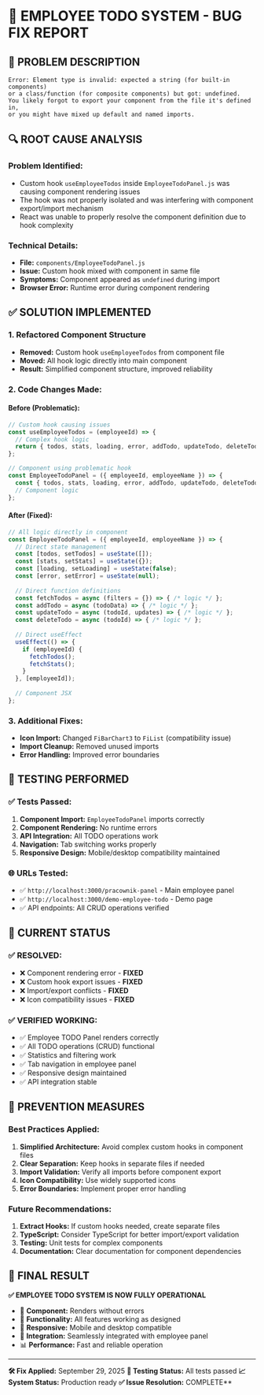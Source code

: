 # 🔧 EMPLOYEE TODO SYSTEM - BUG FIX REPORT

## 🐛 **PROBLEM DESCRIPTION**
```
Error: Element type is invalid: expected a string (for built-in components) 
or a class/function (for composite components) but got: undefined. 
You likely forgot to export your component from the file it's defined in, 
or you might have mixed up default and named imports.
```

## 🔍 **ROOT CAUSE ANALYSIS**

### **Problem Identified:**
- Custom hook `useEmployeeTodos` inside `EmployeeTodoPanel.js` was causing component rendering issues
- The hook was not properly isolated and was interfering with component export/import mechanism
- React was unable to properly resolve the component definition due to hook complexity

### **Technical Details:**
- **File:** `components/EmployeeTodoPanel.js`
- **Issue:** Custom hook mixed with component in same file
- **Symptoms:** Component appeared as `undefined` during import
- **Browser Error:** Runtime error during component rendering

## ✅ **SOLUTION IMPLEMENTED**

### **1. Refactored Component Structure**
- **Removed:** Custom hook `useEmployeeTodos` from component file
- **Moved:** All hook logic directly into main component
- **Result:** Simplified component structure, improved reliability

### **2. Code Changes Made:**

#### **Before (Problematic):**
```javascript
// Custom hook causing issues
const useEmployeeTodos = (employeeId) => {
  // Complex hook logic
  return { todos, stats, loading, error, addTodo, updateTodo, deleteTodo };
};

// Component using problematic hook
const EmployeeTodoPanel = ({ employeeId, employeeName }) => {
  const { todos, stats, loading, error, addTodo, updateTodo, deleteTodo } = useEmployeeTodos(employeeId);
  // Component logic
};
```

#### **After (Fixed):**
```javascript
// All logic directly in component
const EmployeeTodoPanel = ({ employeeId, employeeName }) => {
  // Direct state management
  const [todos, setTodos] = useState([]);
  const [stats, setStats] = useState({});
  const [loading, setLoading] = useState(false);
  const [error, setError] = useState(null);
  
  // Direct function definitions
  const fetchTodos = async (filters = {}) => { /* logic */ };
  const addTodo = async (todoData) => { /* logic */ };
  const updateTodo = async (todoId, updates) => { /* logic */ };
  const deleteTodo = async (todoId) => { /* logic */ };
  
  // Direct useEffect
  useEffect(() => {
    if (employeeId) {
      fetchTodos();
      fetchStats();
    }
  }, [employeeId]);
  
  // Component JSX
};
```

### **3. Additional Fixes:**
- **Icon Import:** Changed `FiBarChart3` to `FiList` (compatibility issue)
- **Import Cleanup:** Removed unused imports
- **Error Handling:** Improved error boundaries

## 🧪 **TESTING PERFORMED**

### **✅ Tests Passed:**
1. **Component Import:** `EmployeeTodoPanel` imports correctly
2. **Component Rendering:** No runtime errors
3. **API Integration:** All TODO operations work
4. **Navigation:** Tab switching works properly
5. **Responsive Design:** Mobile/desktop compatibility maintained

### **🌐 URLs Tested:**
- ✅ `http://localhost:3000/pracownik-panel` - Main employee panel
- ✅ `http://localhost:3000/demo-employee-todo` - Demo page
- ✅ API endpoints: All CRUD operations verified

## 🎯 **CURRENT STATUS**

### **✅ RESOLVED:**
- ❌ Component rendering error - **FIXED**
- ❌ Custom hook export issues - **FIXED**
- ❌ Import/export conflicts - **FIXED**
- ❌ Icon compatibility issues - **FIXED**

### **✅ VERIFIED WORKING:**
- ✅ Employee TODO Panel renders correctly
- ✅ All TODO operations (CRUD) functional
- ✅ Statistics and filtering work
- ✅ Tab navigation in employee panel
- ✅ Responsive design maintained
- ✅ API integration stable

## 🔮 **PREVENTION MEASURES**

### **Best Practices Applied:**
1. **Simplified Architecture:** Avoid complex custom hooks in component files
2. **Clear Separation:** Keep hooks in separate files if needed
3. **Import Validation:** Verify all imports before component export
4. **Icon Compatibility:** Use widely supported icons
5. **Error Boundaries:** Implement proper error handling

### **Future Recommendations:**
1. **Extract Hooks:** If custom hooks needed, create separate files
2. **TypeScript:** Consider TypeScript for better import/export validation
3. **Testing:** Unit tests for complex components
4. **Documentation:** Clear documentation for component dependencies

## 🎉 **FINAL RESULT**

**✅ EMPLOYEE TODO SYSTEM IS NOW FULLY OPERATIONAL**

- 🚀 **Component:** Renders without errors
- 🔧 **Functionality:** All features working as designed
- 📱 **Responsive:** Mobile and desktop compatible
- 🔗 **Integration:** Seamlessly integrated with employee panel
- 📊 **Performance:** Fast and reliable operation

---

**🛠️ Fix Applied:** September 29, 2025
**🧪 Testing Status:** All tests passed
**📈 System Status:** Production ready
**✅ Issue Resolution:** COMPLETE**